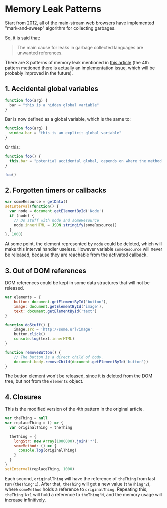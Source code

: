 # Memory Leak Patterns

Start from 2012, all of the main-stream web browsers have implemented "mark-and-sweep" algorithm for collecting garbages.

So, it is said that:

> The main cause for leaks in garbage collected languages are unwanted references.

There are 3 patterns of memory leak mentioned in [this article](https://auth0.com/blog/four-types-of-leaks-in-your-javascript-code-and-how-to-get-rid-of-them/) (the 4th pattern metioned there is actually an implementation issue, which will be probably improved in the future).

## 1. Accidental global variables

```javascript
function foo(arg) {
  bar = "this is a hidden global variable"
}
```

Bar is now defined as a global variable, which is the same to:

```javascript
function foo(arg) {
  window.bar = "this is an explicit global variable"
}
```

Or this:

```javascript
function foo() {
  this.bar = "potential accidental global, depends on where the method is bound to"
}

foo()
```

## 2. Forgotten timers or callbacks

```javascript
var someResource = getData()
setInterval(function() {
  var node = document.getElementById('Node')
  if (node) {
    // Do stuff with node and someResource
    node.innerHTML = JSON.stringify(someResource))
  }
}, 1000)
```

At some point, the element represented by `node` could be deleted, which will make this interval handler useless. However variable `someResource` will never be released, because they are reachable from the activated callback.

## 3. Out of DOM references

DOM references could be kept in some data structures that will not be released.

```javascript
var elements = {
    button: document.getElementById('button'),
    image: document.getElementById('image'),
    text: document.getElementById('text')
}

function doStuff() {
    image.src = 'http://some.url/image'
    button.click()
    console.log(text.innerHTML)
}

function removeButton() {
    // The button is a direct child of body.
    document.body.removeChild(document.getElementById('button'))
}
```

The button element won't be released, since it is deleted from the DOM tree, but not from the `elements` object.

## 4. Closures

This is the modified version of the 4th pattern in the original article.

```javascript
var theThing = null
var replaceThing = () => {
  var originalThing = theThing

  theThing = {
    longStr: new Array(1000000).join('*'),
    someMethod: () => {
      console.log(originalThing)
    }
  }
}
setInterval(replaceThing, 1000)
```

Each second, `originalThing` will have the reference of `theThing` from last run (`theThing'1`). After that, `theThing` will get a new value (`theThing'2`), where `someMethod` holds a reference to `originalThing`. Repeating this, `theThing'N+1` will hold a reference to `theThing'N`, and the memory usage will increase infinitively.
